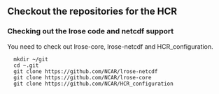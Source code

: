 ## Checkout the repositories for the HCR

### Checking out the lrose code and **netcdf** support

You need to check out lrose-core, lrose-netcdf and HCR_configuration.

```
  mkdir ~/git
  cd ~.git
  git clone https://github.com/NCAR/lrose-netcdf
  git clone https://github.com/NCAR/lrose-core
  git clone https://github.com/NCAR/HCR_configuration
```

